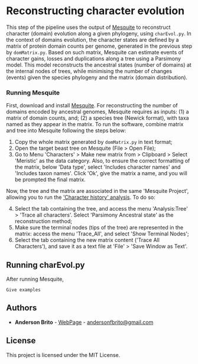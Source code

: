 # Reconstructing character evolution

This step of the pipeline uses the output of [Mesquite](https://www.mesquiteproject.org/) to reconstruct character (domain) evolution along a given phylogeny, using `charEvol.py`. In the context of domains evolution, the character states are defined by a matrix of protein domain counts per genome, generated in the previous step by `domMatrix.py`. Based on such matrix, Mesquite can estimate events of character gains, losses and duplications along a tree using a Parsimony model. This model reconstructs the ancestral states (number of domains) at the internal nodes of trees, while minimising the number of changes (events) given the species phylogeny and the matrix (domain distribution).


### Running Mesquite

First, download and install [Mesquite](https://www.mesquiteproject.org/Installation.html). For reconstructing the number of domains encoded by ancestral genomes, Mesquite requires as inputs: (1) a matrix of domain counts, and; (2) a species tree (Newick format), with taxa named as they appear in the matrix. To run the software, combine matrix and tree into Mesquite following the steps below:

1. Copy the whole matrix generated by `domMatrix.py` in text format;
2. Open the target beast tree on Mesquite (File > Open File);
3. Go to Menu 'Characters' > Make new matrix from > Clipboard > Select 'Meristic' as the data category. Also, to ensure the correct formatting of the matrix, below 'Data type', select 'Includes character names' and 'Includes taxon names'. Click 'Ok', give the matrix a name, and you will be prompted the final matrix.

Now, the tree and the matrix are associated in the same 'Mesquite Project', allowing you to run the ['Character history' analysis](http://mesquiteproject.org/mesquiteArchives/mesquite2.75/Mesquite_Folder/docs/mesquite/CharacterEvolution/AncestralStates.html). To do so:

4. Select the tab containing the tree, and access the menu 'Analysis:Tree' > 'Trace all characters'. Select 'Parsimony Ancestral state' as the reconstruction method;
5. Make sure the terminal nodes (tips of the tree) are represented in the matrix: access the menu 'Trace_All', and select 'Show Terminal Nodes';
5. Select the tab containing the new matrix content ('Trace All Characters'), and save it as a text file at 'File' > 'Save Window as Text'.

## Running charEvol.py

After running Mesquite, 

```
Give examples
```

## Authors

* **Anderson Brito** - [WebPage](https://andersonbrito.github.io/) - andersonfbrito@gmail.com

## License

This project is licensed under the MIT License.


